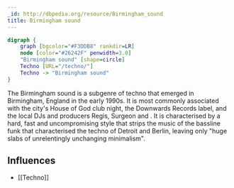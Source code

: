 ```yaml
---
_id: http://dbpedia.org/resource/Birmingham_sound
title: Birmingham sound
---
```


```dot
digraph {
	graph [bgcolor="#F3DDB8" rankdir=LR]
	node [color="#26242F" penwidth=3.0]
	"Birmingham sound" [shape=circle]
	Techno [URL="/techno/"]
	Techno -> "Birmingham sound"
}
```

The Birmingham sound is a subgenre of techno that emerged in Birmingham, England in the early 1990s. It is most commonly associated with the city's House of God club night, the Downwards Records label, and the local DJs and producers Regis, Surgeon and . It is characterised by a hard, fast and uncompromising style that strips the music of the bassline funk that characterised the techno of Detroit and Berlin, leaving only "huge slabs of unrelentingly unchanging minimalism".

## Influences

- [[Techno]]
